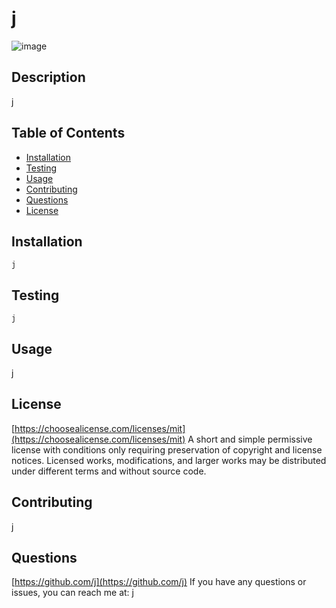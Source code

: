 
# j

![image](https://img.shields.io/badge/license-MIT-brightgreen)

## Description
j
## Table of Contents
- [Installation](#installation)
- [Testing](#testing)
- [Usage](#usage)
- [Contributing](#contributing)
- [Questions](#questions)
- [License](#license)
## Installation
~~~
j
~~~
## Testing
~~~
j
~~~
## Usage
j

## License
[https://choosealicense.com/licenses/mit](https://choosealicense.com/licenses/mit)
A short and simple permissive license with conditions only requiring preservation of copyright and license notices. Licensed works, modifications, and larger works may be distributed under different terms and without source code.

## Contributing
j
## Questions
[https://github.com/j](https://github.com/j)
If you have any questions or issues, you can reach me at: j
